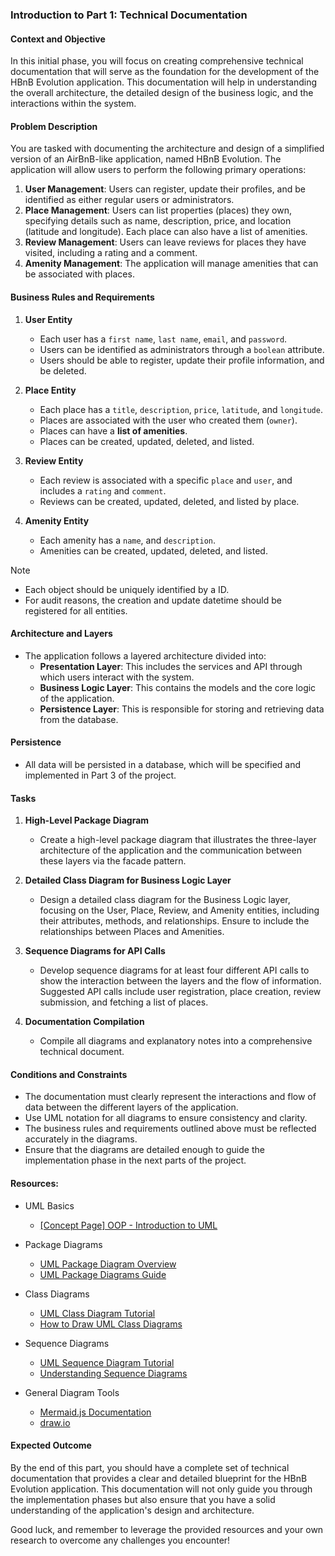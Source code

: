 ### Introduction to Part 1: Technical Documentation

#### Context and Objective

In this initial phase, you will focus on creating comprehensive technical documentation that will serve as the foundation for the development of the HBnB Evolution application. This documentation will help in understanding the overall architecture, the detailed design of the business logic, and the interactions within the system.


#### Problem Description

You are tasked with documenting the architecture and design of a simplified version of an AirBnB-like application, named HBnB Evolution. The application will allow users to perform the following primary operations:

1. **User Management**: Users can register, update their profiles, and be identified as either regular users or administrators.
2. **Place Management**: Users can list properties (places) they own, specifying details such as name, description, price, and location (latitude and longitude). Each place can also have a list of amenities.
3. **Review Management**: Users can leave reviews for places they have visited, including a rating and a comment.
4. **Amenity Management**: The application will manage amenities that can be associated with places.

#### Business Rules and Requirements

1. **User Entity**
   - Each user has a `first name`, `last name`, `email`, and `password`.
   - Users can be identified as administrators through a `boolean` attribute.
   - Users should be able to register, update their profile information, and be deleted.

2. **Place Entity**
   - Each place has a `title`, `description`, `price`, `latitude`, and `longitude`.
   - Places are associated with the user who created them (`owner`).
   - Places can have a **list of amenities**.
   - Places can be created, updated, deleted, and listed.

3. **Review Entity**
   - Each review is associated with a specific `place` and `user`, and includes a `rating` and `comment`.
   - Reviews can be created, updated, deleted, and listed by place.

4. **Amenity Entity**
   - Each amenity has a `name`, and `description`.
   - Amenities can be created, updated, deleted, and listed.


> [!NOTE]
> - Each object should be uniquely identified by a ID.
> - For audit reasons, the creation and update datetime should be registered for all entities.


#### **Architecture and Layers**

- The application follows a layered architecture divided into:
    - **Presentation Layer**: This includes the services and API through which users interact with the system.
    - **Business Logic Layer**: This contains the models and the core logic of the application.
    - **Persistence Layer**: This is responsible for storing and retrieving data from the database.

#### **Persistence**
    
- All data will be persisted in a database, which will be specified and implemented in Part 3 of the project.

#### Tasks

1. **High-Level Package Diagram**
   - Create a high-level package diagram that illustrates the three-layer architecture of the application and the communication between these layers via the facade pattern.

2. **Detailed Class Diagram for Business Logic Layer**
   - Design a detailed class diagram for the Business Logic layer, focusing on the User, Place, Review, and Amenity entities, including their attributes, methods, and relationships. Ensure to include the relationships between Places and Amenities.

3. **Sequence Diagrams for API Calls**
   - Develop sequence diagrams for at least four different API calls to show the interaction between the layers and the flow of information. Suggested API calls include user registration, place creation, review submission, and fetching a list of places.

4. **Documentation Compilation**
   - Compile all diagrams and explanatory notes into a comprehensive technical document.

#### Conditions and Constraints

- The documentation must clearly represent the interactions and flow of data between the different layers of the application.
- Use UML notation for all diagrams to ensure consistency and clarity.
- The business rules and requirements outlined above must be reflected accurately in the diagrams.
- Ensure that the diagrams are detailed enough to guide the implementation phase in the next parts of the project.


#### Resources:

- UML Basics

    - [[Concept Page] OOP - Introduction to UML](https://intranet.hbtn.io/concepts/1166)

- Package Diagrams

    - [UML Package Diagram Overview](https://www.uml-diagrams.org/package-diagrams.html)
    - [UML Package Diagrams Guide](https://www.visual-paradigm.com/guide/uml-unified-modeling-language/what-is-package-diagram/)

- Class Diagrams

    - [UML Class Diagram Tutorial](https://creately.com/blog/diagrams/class-diagram-tutorial/)
    - [How to Draw UML Class Diagrams](https://www.visual-paradigm.com/guide/uml-unified-modeling-language/what-is-class-diagram/)

- Sequence Diagrams

    - [UML Sequence Diagram Tutorial](https://creately.com/blog/diagrams/sequence-diagram-tutorial/)
    - [Understanding Sequence Diagrams](https://www.uml-diagrams.org/sequence-diagrams.html)

- General Diagram Tools

    - [Mermaid.js Documentation](https://mermaid-js.github.io/mermaid/#/)
    - [draw.io](https://www.diagrams.net/)



#### Expected Outcome

By the end of this part, you should have a complete set of technical documentation that provides a clear and detailed blueprint for the HBnB Evolution application. This documentation will not only guide you through the implementation phases but also ensure that you have a solid understanding of the application's design and architecture.

Good luck, and remember to leverage the provided resources and your own research to overcome any challenges you encounter!